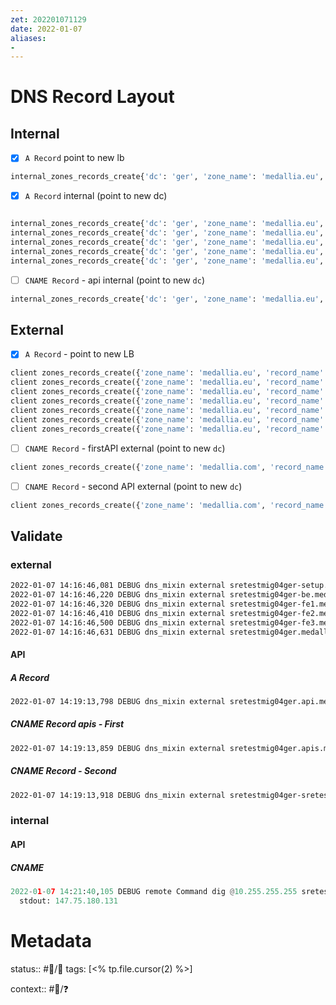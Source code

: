 ```yaml
---
zet: 202201071129
date: 2022-01-07
aliases:
- 
---
```


# DNS Record Layout



## Internal

- [x] `A Record`  point to new lb
```python
internal_zones_records_create{'dc': 'ger', 'zone_name': 'medallia.eu', 'record_name': 'hilti', 'record_type': 'A', 'record_value': '10.175.120.130'}
```

- [x] `A Record` internal (point to new dc)
```python

internal_zones_records_create{'dc': 'ger', 'zone_name': 'medallia.eu', 'record_name': 'hilti-setup', 'record_type': 'CNAME', 'record_value': 'hilti.medallia.eu'}
internal_zones_records_create{'dc': 'ger', 'zone_name': 'medallia.eu', 'record_name': 'hilti-be', 'record_type': 'CNAME', 'record_value': 'hilti.medallia.eu'}
internal_zones_records_create{'dc': 'ger', 'zone_name': 'medallia.eu', 'record_name': 'hilti-fe1', 'record_type': 'CNAME', 'record_value': 'hilti.medallia.eu'}
internal_zones_records_create{'dc': 'ger', 'zone_name': 'medallia.eu', 'record_name': 'hilti-fe2', 'record_type': 'CNAME', 'record_value': 'hilti.medallia.eu'}
internal_zones_records_create{'dc': 'ger', 'zone_name': 'medallia.eu', 'record_name': 'hilti-fe3', 'record_type': 'CNAME', 'record_value': 'hilti.medallia.eu'}
```

- [ ] `CNAME Record` - api internal (point to new `dc`)

```python
internal_zones_records_create{'dc': 'ger', 'zone_name': 'medallia.eu', 'record_name': 'hilti.api', 'record_type': 'CNAME', 'record_value': 'bnpparibas.api.medallia'
```


## External

- [x] `A Record` - point to new LB
```python
client zones_records_create({'zone_name': 'medallia.eu', 'record_name': 'hilti', 'record_type': 'A', 'record_value': '147.75.250.130'})
client zones_records_create({'zone_name': 'medallia.eu', 'record_name': 'hilti.api', 'record_type': 'A', 'record_value': '147.75.250.131'})
client zones_records_create({'zone_name': 'medallia.eu', 'record_name': 'hilti-setup', 'record_type': 'A', 'record_value': '147.75.250.130'})
client zones_records_create({'zone_name': 'medallia.eu', 'record_name': 'hilti-be', 'record_type': 'A', 'record_value': '147.75.250.130'})
client zones_records_create({'zone_name': 'medallia.eu', 'record_name': 'hilti-fe1', 'record_type': 'A', 'record_value': '147.75.250.130'})
client zones_records_create({'zone_name': 'medallia.eu', 'record_name': 'hilti-fe2', 'record_type': 'A', 'record_value': '147.75.250.130'})
client zones_records_create({'zone_name': 'medallia.eu', 'record_name': 'hilti-fe3', 'record_type': 'A', 'record_value': '147.75.250.130'})
```


- [ ] `CNAME Record` - firstAPI external (point to new `dc`)
```python
client zones_records_create({'zone_name': 'medallia.com', 'record_name': 'hilti.apis', 'record_type': 'CNAME', 'record_value': 'apis.ger.medallia.com'})
```

- [ ] `CNAME Record` - second API external (point to new `dc`)
```python
client zones_records_create({'zone_name': 'medallia.com', 'record_name': 'hilti-hilti.apis', 'record_type': 'CNAME', 'record_value': 'apis.ger.medallia.com'})
```




## Validate 
### external

```bash
2022-01-07 14:16:46,081 DEBUG dns_mixin external sretestmig04ger-setup.medallia.eu A record resolves to ['147.75.180.130']
2022-01-07 14:16:46,220 DEBUG dns_mixin external sretestmig04ger-be.medallia.eu A record resolves to ['147.75.180.130']
2022-01-07 14:16:46,320 DEBUG dns_mixin external sretestmig04ger-fe1.medallia.eu A record resolves to ['147.75.180.130']
2022-01-07 14:16:46,410 DEBUG dns_mixin external sretestmig04ger-fe2.medallia.eu A record resolves to ['147.75.180.130']
2022-01-07 14:16:46,500 DEBUG dns_mixin external sretestmig04ger-fe3.medallia.eu A record resolves to ['147.75.180.130']
2022-01-07 14:16:46,631 DEBUG dns_mixin external sretestmig04ger.medallia.eu A record resolves to ['147.75.180.130']
```

#### API
##### A Record
```bash
2022-01-07 14:19:13,798 DEBUG dns_mixin external sretestmig04ger.api.medallia.eu A record resolves to ['147.75.180.131']

```

##### CNAME Record apis - First
```bash
2022-01-07 14:19:13,859 DEBUG dns_mixin external sretestmig04ger.apis.medallia.com CNAME record resolves to ['apis.fra1.medallia.com']
```

##### CNAME Record - Second
```bash
2022-01-07 14:19:13,918 DEBUG dns_mixin external sretestmig04ger-sretestmig04ger.apis.medallia.com CNAME record resolves to ['apis.fra1.medallia.com']
```


### internal 
#### API
##### CNAME 
```python
2022-01-07 14:21:40,105 DEBUG remote Command dig @10.255.255.255 sretestmig04ger.api.medallia.eu A +short on host ssh1.fra1.medallia.eu completed successfully.
  stdout: 147.75.180.131
```


# Metadata

status:: #🌲/👔
tags: [<% tp.file.cursor(2) %>]


context:: #👔/❓
